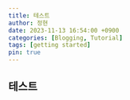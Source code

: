 ```yaml
---
title: 테스트
author: 정현
date: 2023-11-13 16:54:00 +0900
categories: [Blogging, Tutorial]
tags: [getting started]
pin: true
---
```


## 테스트
